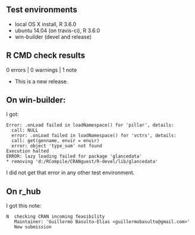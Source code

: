 ## Test environments
* local OS X install, R 3.6.0
* ubuntu 14.04 (on travis-ci), R 3.6.0
* win-builder (devel and release)

## R CMD check results

0 errors | 0 warnings | 1 note

* This is a new release.

## On win-builder:

I got:

```
Error: .onLoad failed in loadNamespace() for 'pillar', details:
  call: NULL
  error: .onLoad failed in loadNamespace() for 'vctrs', details:
  call: get(genname, envir = envir)
  error: object 'type_sum' not found
Execution halted
ERROR: lazy loading failed for package 'glancedata'
* removing 'd:/RCompile/CRANguest/R-devel/lib/glancedata'
```

I did not get that error in any other test environment.

## On r_hub

I got this note:

```
N  checking CRAN incoming feasibility
   Maintainer: 'Guillermo Basulto-Elias <guillermobasulto@gmail.com>'
   New submission
```
